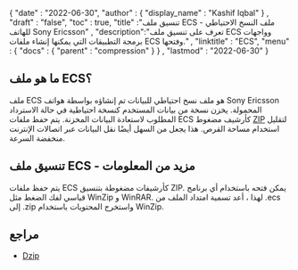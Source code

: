 {
  "date" : "2022-06-30",
  "author" : {
    "display_name" : "Kashif Iqbal"
} ,
  "draft" : "false",
  "toc" : true,
  "title" :"تنسيق ملف ECS - ملف النسخ الاحتياطي للهاتف Sony Ericsson" ,
  "description":"تعرف على تنسيق ملف ECS وواجهات برمجة التطبيقات التي يمكنها إنشاء ملفات ECS وفتحها." ,
  "linktitle" : "ECS",
  "menu" : {
    "docs" : {
      "parent" : "compression"
}
} ,
  "lastmod" : "2022-06-30"
}

## ما هو ملف ECS؟

ملف ECS هو ملف نسخ احتياطي للبيانات تم إنشاؤه بواسطة هواتف Sony Ericsson المحمولة. يخزن نسخة من بيانات المستخدم كنسخة احتياطية في حالة الاسترداد المطلوب لاستعادة البيانات المخزنة. يتم حفظ ملفات ECS كأرشيف مضغوط [ZIP](/ar/compression/zip/) لتقليل استخدام مساحة القرص. هذا يجعل من السهل أيضًا نقل البيانات عبر اتصالات الإنترنت منخفضة السرعة.

## تنسيق ملف ECS - مزيد من المعلومات

يتم حفظ ملفات ECS كأرشيفات مضغوطة بتنسيق ZIP. يمكن فتحه باستخدام أي برنامج قياسي لفك الضغط مثل WinZip و WinRAR. لهذا ، أعد تسمية امتداد الملف من .ecs إلى .zip واستخرج المحتويات باستخدام WinZip.

## مراجع

* [Dzip](http://speeddemosarchive.com/dzip/)

